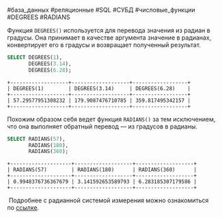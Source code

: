 #база_данных #реляционные #SQL #СУБД #числовые_функции #DEGREES #RADIANS

Функция `DEGREES()` используется для перевода значения из радиан в градусы. Она принимает в качестве аргумента значение в радианах, конвертирует его в градусы и возвращает полученный результат.
```sql
SELECT DEGREES(1),
       DEGREES(3.14),
       DEGREES(6.28);
```
```
+-------------------+-------------------+------------------+
| DEGREES(1)        | DEGREES(3.14)     | DEGREES(6.28)    |
+-------------------+-------------------+------------------+
| 57.29577951308232 | 179.9087476710785 | 359.817495342157 |
+-------------------+-------------------+------------------+
```
Похожим образом себя ведет функция `RADIANS()` за тем исключением, что она выполняет обратный перевод — из градусов в радианы.
```sql
SELECT RADIANS(57),
       RADIANS(180),
       RADIANS(360);
```
```
+--------------------+-------------------+-------------------+
| RADIANS(57)        | RADIANS(180)      | RADIANS(360)      |
+--------------------+-------------------+-------------------+
| 0.9948376736367679 | 3.141592653589793 | 6.283185307179586 |
+--------------------+-------------------+-------------------+
```
 Подробнее с радианной системой измерения можно ознакомиться по [ссылке](https://ru.wikipedia.org/wiki/%D0%A0%D0%B0%D0%B4%D0%B8%D0%B0%D0%BD).